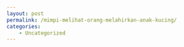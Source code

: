 ```yaml
---
layout: post
permalink: /mimpi-melihat-orang-melahirkan-anak-kucing/
categories:
    - Uncategorized
---
```


